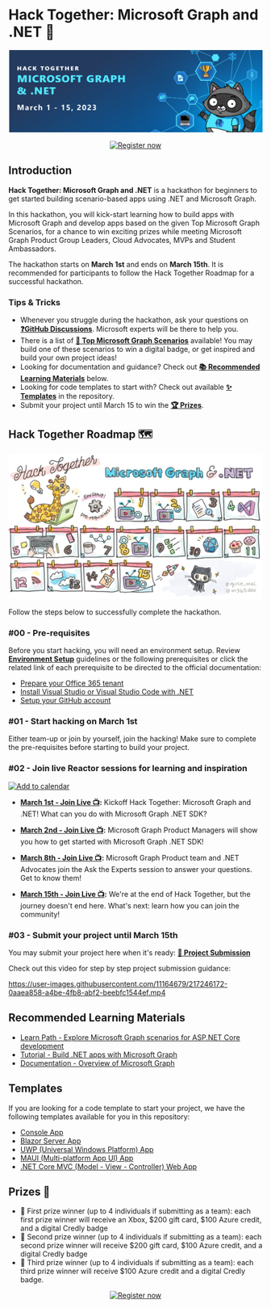 # Hack Together: Microsoft Graph and .NET 🦒

<p align="center">
  <img src="./assets/banner.png" alt="Hack Together banner"/>
</p>

<p align="center">
  <a href="https://aka.ms/hack-together/register"><img src="https://img.shields.io/badge/register-now-green?style=for-the-badge" alt="Register now" border="0" /></a>
</p>

## Introduction

**Hack Together: Microsoft Graph and .NET** is a hackathon for beginners to get started building scenario-based apps using .NET and Microsoft Graph.

In this hackathon, you will kick-start learning how to build apps with Microsoft Graph and develop apps based on the given Top Microsoft Graph Scenarios, for a chance to win exciting prizes while meeting Microsoft Graph Product Group Leaders, Cloud Advocates, MVPs and Student Ambassadors.

The hackathon starts on **March 1st** and ends on **March 15th**. It is recommended for participants to follow the Hack Together Roadmap for a successful hackathon.

### Tips & Tricks

* Whenever you struggle during the hackathon, ask your questions on **[❓GitHub Discussions](https://github.com/microsoft/hack-together/discussions)**. Microsoft experts will be there to help you.
* There is a list of **[📃 Top Microsoft Graph Scenarios](/top-scenarios.md)** available! You may build one of these scenarios to win a digital badge, or get inspired and build your own project ideas!
* Looking for documentation and guidance? Check out **[📚 Recommended Learning Materials](https://github.com/microsoft/hack-together#recommended-learning-materials)** below.
* Looking for code templates to start with? Check out available **[✨ Templates](https://github.com/microsoft/hack-together#templates)** in the repository.
* Submit your project until March 15 to win the **[🏆 Prizes](https://github.com/microsoft/hack-together#prizes)**.

## Hack Together Roadmap 🗺️

![Hack Together Roadmap](./assets/HackTogetherRoadmap.png)

Follow the steps below to successfully complete the hackathon.

### #00 - Pre-requisites

Before you start hacking, you will need an environment setup. Review **[Environment Setup](/setup.md)** guidelines or the following prerequisites or click the related link of each prerequisite to be directed to the official documentation:

* [Prepare your Office 365 tenant](/setup.md#1---prepare-your-microsoft-365-tenant)
* [Install Visual Studio or Visual Studio Code with .NET](/setup.md#2---install-visual-studio-or-visual-studio-code-with-net)
* [Setup your GitHub account](/setup.md#3---setup-your-github-account)

### #01 - Start hacking on March 1st

Either team-up or join by yourself, join the hacking! Make sure to complete the pre-requisites before starting to build your project.

### #02 - Join live Reactor sessions for learning and inspiration

<p align="left">
  <a href="https://aka.ms/hack-together/sessions"><img src="https://img.shields.io/badge/%F0%9F%93%86-add%20to%20calendar-blue?style=for-the-badge" alt="Add to calendar" border="0" /></a>
</p>

* **[March 1st - Join Live 📺](https://aka.ms/hack-together/session01):** Kickoff Hack Together: Microsoft Graph and .NET! What can you do with Microsoft Graph .NET SDK?

* **[March 2nd - Join Live 📺](https://aka.ms/hack-together/session02):** Microsoft Graph Product Managers will show you how to get started with Microsoft Graph .NET SDK!

* **[March 8th - Join Live 📺](https://aka.ms/hack-together/session03):** Microsoft Graph Product team and .NET Advocates join the Ask the Experts session to answer your questions. Get to know them!

* **[March 15th - Join Live 📺](https://aka.ms/hack-together/session04):** We're at the end of Hack Together, but the journey doesn't end here. What's next: learn how you can join the community!

### #03 - Submit your project until March 15th

You may submit your project here when it's ready: **[🚀 Project Submission](https://github.com/microsoft/hack-together/issues/new?assignees=&labels=&template=project.yml&title=Project%3A+%3Cshort+description%3E)**

Check out this video for step by step project submission guidance:

<https://user-images.githubusercontent.com/11164679/217246172-0aaea858-a4be-4fb8-abf2-beebfc1544ef.mp4>

## Recommended Learning Materials

* [Learn Path - Explore Microsoft Graph scenarios for ASP.NET Core development](https://learn.microsoft.com/en-us/training/paths/m365-msgraph-dotnet-core-scenarios/)
* [Tutorial - Build .NET apps with Microsoft Graph](https://learn.microsoft.com/en-us/graph/tutorials/dotnet?tabs=aad)
* [Documentation - Overview of Microsoft Graph](https://learn.microsoft.com/en-us/graph/overview)

## Templates

If you are looking for a code template to start your project, we have the following templates available for you in this repository:

* [Console App](https://github.com/microsoft/hack-together/tree/main/templates/dotnet-console-app-microsoft-graph)
* [Blazor Server App](https://github.com/microsoft/hack-together/tree/main/templates/dotnet-blazor-server-app-microsoft-graph)
* [UWP (Universal Windows Platform) App](https://github.com/microsoft/hack-together/tree/main/templates/dotnet-uwp-app-microsoft-graph)
* [MAUI (Multi-platform App UI) App](https://github.com/microsoft/hack-together/tree/main/templates/dotnet-maui-app-microsoft-graph)
* [.NET Core MVC (Model - View - Controller) Web App](https://github.com/microsoft/hack-together/tree/main/templates/dotnet-core-mvc-web-app-microsoft-graph)

## Prizes 🏅

- 🥇 First prize winner (up to 4 individuals if submitting as a team): each first prize winner will receive an Xbox, $200 gift card, $100 Azure credit, and a digital Credly badge
- 🥈 Second prize winner (up to 4 individuals if submitting as a team): each second prize winner will receive $200 gift card, $100 Azure credit, and a digital Credly badge
- 🥉 Third prize winner (up to 4 individuals if submitting as a team): each third prize winner will receive $100 Azure credit and a digital Credly badge.

<p align="center">
  <a href="https://aka.ms/hack-together/register"><img src="https://img.shields.io/badge/register-now-green?style=for-the-badge" alt="Register now" border="0" /></a>
</p>

